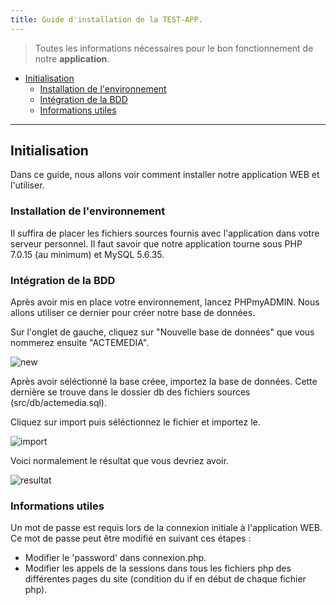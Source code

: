 ```yaml
---
title: Guide d'installation de la TEST-APP.                             
---
```


> Toutes les informations nécessaires pour le bon fonctionnement de notre **application**.                  

- [Initialisation](#Initialisation)
    - [Installation de l'environnement](#installation-de-lenvironnement)                      
    - [Intégration de la BDD](#intégration-de-la-bdd)                     
    - [Informations utiles](#informations-utiles)                        

---

## Initialisation

Dans ce guide, nous allons voir comment installer notre application WEB et l'utiliser.

### Installation de l'environnement                                 

Il suffira de placer les fichiers sources fournis avec l'application dans votre serveur personnel. Il faut savoir que notre application tourne sous PHP 7.0.15 (au minimum) et MySQL 5.6.35.

### Intégration de la BDD                  

Après avoir mis en place votre environnement, lancez PHPmyADMIN. Nous allons utiliser ce dernier pour créer notre base de données.

Sur l'onglet de gauche, cliquez sur "Nouvelle base de données" que vous nommerez ensuite "ACTEMEDIA".

![new](http://imgur.com/C4cv1uM.jpg)

Après avoir séléctionné la base créee, importez la base de données. Cette dernière se trouve dans le dossier db des fichiers sources (src/db/actemedia.sql).

Cliquez sur import puis séléctionnez le fichier et importez le.                    

![import](http://imgur.com/oLpoH2W.jpg)
                        
Voici normalement le résultat que vous devriez avoir.

![resultat](http://imgur.com/6vVpWf1.jpg)

### Informations utiles 

Un mot de passe est requis lors de la connexion initiale à l'application WEB. Ce mot de passe peut être modifié en suivant ces étapes : 
 - Modifier le 'password' dans connexion.php.
 - Modifier les appels de la sessions dans tous les fichiers php des différentes pages du site (condition du if en début de chaque fichier php).
